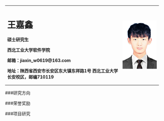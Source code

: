 <table border="0">
  <tr>
    <td width="75%">
      <h1>王嘉鑫</h1>
      <p><b>硕士研究生</b></p>
      <p><b>西北工业大学软件学院</b></p>
      <p><b>邮箱：jiaxin_w0619@163.com</b></p>
      <p><b>地址：陕西省西安市长安区东大镇东祥路1号 西北工业大学长安校区，邮编710119</b></p>
    </td>
    <td width="25%">
      <img src="/zhengjianzhao.jpg" width="100%">      
    </td>
  </tr>
</table>

###研究方向

###荣誉奖励

###项目研究
